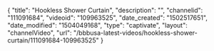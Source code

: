 {
    "title": "Hookless Shower Curtain",
    "description": "",
    "channelid": "111091684",
    "videoid": "109963525",
    "date_created": "1502517651",
    "date_modified": "1504049168",
    "type": "captivate",
    "layout": "channelVideo",
    "url": "\/bbbusa-latest-videos\/hookless-shower-curtain\/111091684-109963525"
}